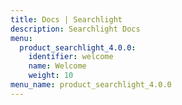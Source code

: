 ```yaml
---
title: Docs | Searchlight
description: Searchlight Docs
menu:
  product_searchlight_4.0.0:
    identifier: welcome
    name: Welcome
    weight: 10
menu_name: product_searchlight_4.0.0
---
```

